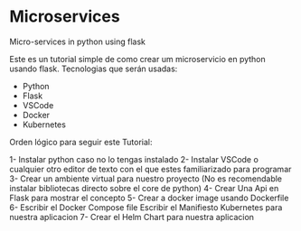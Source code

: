 # Microservices

Micro-services in python using flask 

Este es un tutorial simple de como crear um microservicio en python usando flask. 
Tecnologias que serán usadas:

- Python
- Flask
- VSCode
- Docker
- Kubernetes

Orden lógico para seguir este Tutorial:

1- Instalar python caso no lo tengas instalado
2- Instalar VSCode o cualquier otro editor de texto con el que estes familiarizado para programar
3- Crear un ambiente virtual para nuestro proyecto (No es recomendable instalar bibliotecas directo sobre el core de python)
4- Crear Una Api en Flask para mostrar el concepto 
5- Crear a docker image usando Dockerfile
6- Escribir el Docker Compose file
Escribir el Manifiesto Kubernetes para nuestra aplicacion
7- Crear el Helm Chart para nuestra aplicacion
 